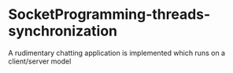 # SocketProgramming-threads-synchronization
A rudimentary chatting application is implemented which runs on a client/server model
